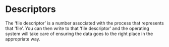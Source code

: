 # Descriptors

The ‘file descriptor’ is a number associated with the process that represents that ‘file’.
You can then write to that ‘file descriptor’ and the operating system will take care of ensuring the data goes to the right place in the appropriate way.
